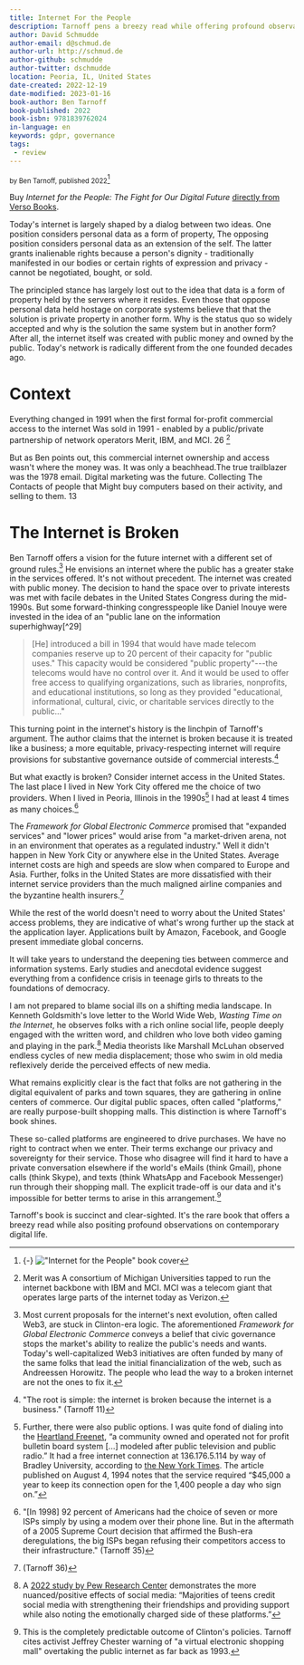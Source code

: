 ```yaml
---
title: Internet For the People
description: Tarnoff pens a breezy read while offering profound observations on contemporary digital life.
author: David Schmudde
author-email: d@schmud.de
author-url: http://schmud.de
author-github: schmudde
author-twitter: dschmudde
location: Peoria, IL, United States
date-created: 2022-12-19
date-modified: 2023-01-16
book-author: Ben Tarnoff
book-published: 2022
book-isbn: 9781839762024
in-language: en
keywords: gdpr, governance
tags:
 - review
---
```


<small>by Ben Tarnoff, published 2022</small>[^cover]

Buy *Internet for the People: The Fight for Our Digital Future* [directly from Verso Books](https://www.versobooks.com/books/3927-internet-for-the-people).

[^cover]: {-} !["Internet for the People" book cover](/img/2022-12-05-different-internet/internet-for-the-people-cover.jpg)

Today's internet is largely shaped by a dialog between two ideas. One position considers personal data as a form of property, The opposing position considers personal data as an extension of the self. The latter grants inalienable rights because a person's dignity - traditionally manifested in our bodies or certain rights of expression and privacy - cannot be negotiated, bought, or sold.

The principled stance has largely lost out to the idea that data is a form of property held by the servers where it resides. Even those that oppose personal data held hostage on corporate systems believe that that the solution is private property in another form. Why is the status quo so widely accepted and why is the solution the same system but in another form? After all, the internet itself was created with public money and owned by the public. Today's network is radically different from the one founded decades ago.

# Context

Everything changed in 1991 when the first formal for-profit commercial access to the internet Was sold in 1991 - enabled by a public/private partnership of network operators Merit, IBM, and MCI. 26 [^Merit]

[^Merit]: Merit was A consortium of Michigan Universities tapped to run the internet backbone with IBM and MCI. MCI was a telecom giant that operates large parts of the internet today as Verizon.

But as Ben points out, this commercial internet ownership and access wasn't where the money was. It was only a beachhead.The true trailblazer was the 1978 email. Digital marketing was the future. Collecting The Contacts of people that Might buy computers based on their activity, and selling to them. 13


# The Internet is Broken

Ben Tarnoff offers a vision for the future internet with a different set of ground rules.[^web3] He envisions an internet where the public has a greater stake in the services offered. It's not without precedent. The internet was created with public money. The decision to hand the space over to private interests was met with facile debates in the United States Congress during the mid-1990s. But some forward-thinking congresspeople like Daniel Inouye were invested in the idea of an "public lane on the information superhighway[^29]

[^web3]:Most current proposals for the internet's next evolution, often called Web3, are stuck in Clinton-era logic. The aforementioned *Framework for Global Electronic Commerce* conveys a belief that civic governance stops the market's ability to realize the public's needs and wants. Today's well-capitalized Web3 initiatives are often funded by many of the same folks that lead the initial financialization of the web, such as Andreessen Horowitz. The people who lead the way to a broken internet are not the ones to fix it.

> [He] introduced a bill in 1994 that would have made telecom companies reserve up to 20 percent of their capacity for "public uses." This capacity would be considered "public property"---the telecoms would have no control over it. And it would be used to offer free access to qualifying organizations, such as libraries, nonprofits, and educational institutions, so long as they provided "educational, informational, cultural, civic, or charitable services directly to the public..."

This turning point in the internet's history is the linchpin of Tarnoff's argument. The author claims that the internet is broken because it is treated like a business; a more equitable, privacy-respecting internet will require provisions for substantive governance outside of commercial interests.[^is-a-business]

[^is-a-business]: "The root is simple: the internet is broken because the internet is a business." (Tarnoff 11)

But what exactly is broken? Consider internet access in the United States. The last place I lived in New York City offered me the choice of two providers. When I lived in Peoria, Illinois in the 1990s[^freenet] I had at least 4 times as many choices.[^deregulation]

[^freenet]: Further, there were also public options. I was quite fond of dialing into the [Heartland Freenet](http://textfiles.com/internet/cwis.txt), &ldquo;a community owned and operated not for profit bulletin board system [...] modeled after public television and public radio.&rdquo; It had a free internet connection at 136.176.5.114 by way of Bradley University, according to [the New York Times](https://www.nytimes.com/1994/08/04/nyregion/information-freeway-open-data-path-is-urged.html). The article published on August 4, 1994 notes that the service required &ldquo;$45,000 a year to keep its connection open for the 1,400 people a day who sign on.&rdquo;

[^deregulation]: "[In 1998] 92 percent of Americans had the choice of seven or more ISPs simply by using a modem over their phone line. But in the aftermath of a 2005 Supreme Court decision that affirmed the Bush-era deregulations, the big ISPs began refusing their competitors access to their infrastructure." (Tarnoff 35)

The *Framework for Global Electronic Commerce* promised that "expanded services" and "lower prices" would arise from "a market-driven arena, not in an environment that operates as a regulated industry." Well it didn't happen in New York City or anywhere else in the United States. Average internet costs are high and speeds are slow when compared to Europe and Asia. Further, folks in the United States are more dissatisfied with their internet service providers than the much maligned airline companies and the byzantine health insurers.[^36]

[^36]: (Tarnoff 36)

While the rest of the world doesn't need to worry about the United States' access problems, they are indicative of what's wrong further up the stack at the application layer. Applications built by Amazon, Facebook, and Google present immediate global concerns.

It will take years to understand the deepening ties between commerce and information systems. Early studies and anecdotal evidence suggest everything from a confidence crisis in teenage girls to threats to the foundations of democracy.

I am not prepared to blame social ills on a shifting media landscape. In Kenneth Goldsmith's love letter to the World Wide Web, *Wasting Time on the Internet*, he observes folks with a rich online social life, people deeply engaged with the written word, and children who love both video gaming and playing in the park.[^2022-study] Media theorists like Marshall McLuhan observed endless cycles of new media displacement; those who swim in old media reflexively deride the perceived effects of new media.

[^2022-study]: A [2022 study by Pew Research Center](https://www.pewresearch.org/internet/2022/11/16/connection-creativity-and-drama-teen-life-on-social-media-in-2022/) demonstrates the more nuanced/positive effects of social media: &ldquo;Majorities of teens credit social media with strengthening their friendships and providing support while also noting the emotionally charged side of these platforms.&rdquo;

What remains explicitly clear is the fact that folks are not gathering in the digital equivalent of parks and town squares, they are gathering in online centers of commerce. Our digital public spaces, often called "platforms," are really purpose-built shopping malls. This distinction is where Tarnoff's book shines.

These so-called platforms are engineered to drive purchases. We have no right to contract when we enter. Their terms exchange our privacy and sovereignty for their service. Those who disagree will find it hard to have a private conversation elsewhere if the world's eMails (think Gmail), phone calls (think Skype), and texts (think WhatsApp and Facebook Messenger) run through their shopping mall. The explicit trade-off is our data and it's impossible for better terms to arise in this arrangement.[^chester]

[^chester]: This is the completely predictable outcome of Clinton's policies. Tarnoff cites activist Jeffrey Chester warning of "a virtual electronic shopping mall" overtaking the public internet as far back as 1993.

Tarnoff's book is succinct and clear-sighted. It's the rare book that offers a breezy read while also positing profound observations on contemporary digital life.
